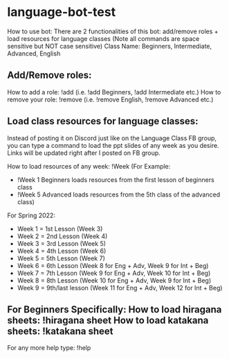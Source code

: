 # language-bot-test
How to use bot: 
There are 2 functionalities of this bot: add/remove roles + load resources for language classes
(Note all commands are space sensitive but NOT case sensitive)
Class Name: Beginners, Intermediate, Advanced, English

Add/Remove roles:
----------------------------------------------------------------------------------------------------------
How to add a role: !add <Class Name>  (i.e. !add Beginners, !add Intermediate etc.) 
How to remove your role: !remove <Class Name> (i.e. !remove English, !remove Advanced etc.) 

Load class resources for language classes:
----------------------------------------------------------------------------------------------------------
Instead of posting it on Discord just like on the Language Class FB group, you can type a command to load the ppt slides of any week as you desire. Links will be updated right after I posted on FB group.

How to load resources of any week: !Week <week number> <Class Name> 
(For Example:
 - !Week 1 Beginners loads resources from the first lesson of beginners class 
 - !Week 5 Advanced loads resources from the 5th class of the advanced class)

For Spring 2022:
- Week 1 = 1st Lesson (Week 3)
- Week 2 = 2nd Lesson (Week 4)
- Week 3 = 3rd Lesson (Week 5)
- Week 4 = 4th Lesson (Week 6)
- Week 5 = 5th Lesson (Week 7)
- Week 6 = 6th Lesson (Week 8 for Eng + Adv, Week 9 for Int + Beg)
- Week 7 = 7th Lesson (Week 9 for Eng + Adv, Week 10 for Int + Beg)
- Week 8 = 8th Lesson (Week 10 for Eng + Adv, Week 9 for Int + Beg)
- Week 9 = 9th/last lesson (Week 11 for Eng + Adv, Week 12 for Int + Beg)

For Beginners Specifically: 
How to load hiragana sheets: !hiragana sheet
How to load katakana sheets: !katakana sheet
----------------------------------------------------------------------------------------------------------
For any more help type: !help 
